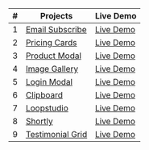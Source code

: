 | #   | Projects                                                                               | Live Demo                                                   |
| --- | -------------------------------------------------------------------------------------- | ----------------------------------------------------------- |
| 1   | [Email Subscribe](https://github.com/Mehedi107/Tailwind-Projects/tree/main/Project-1)  | [Live Demo](https://email-subscribe-beta.vercel.app/)       |
| 2   | [Pricing Cards](https://github.com/Mehedi107/Tailwind-Projects/tree/main/Project-2)    | [Live Demo](https://pricing-grids-rho.vercel.app/)          |
| 3   | [Product Modal](https://github.com/Mehedi107/Tailwind-Projects/tree/main/Project-3)    | [Live Demo](https://product-modal-taupe.vercel.app/)        |
| 4   | [Image Gallery](https://github.com/Mehedi107/Tailwind-Projects/tree/main/Project-4)    | [Live Demo](https://image-gallery-theta-gules.vercel.app/)  |
| 5   | [Login Modal](https://github.com/Mehedi107/Tailwind-Projects/tree/main/Project-5)      | [Live Demo](https://login-modal-eta.vercel.app/)            |
| 6   | [Clipboard](https://github.com/Mehedi107/Tailwind-Projects/tree/main/Project-6)        | [Live Demo](https://clipboard-omega.vercel.app/)            |
| 7   | [Loopstudio](https://github.com/Mehedi107/Tailwind-Projects/tree/main/Project-7)       | [Live Demo](https://loopstudio-by-mehedi.vercel.app/)       |
| 8   | [Shortly](https://github.com/Mehedi107/Tailwind-Projects/tree/main/Project-8)          | [Live Demo](https://shortly-sandy.vercel.app/)              |
| 9   | [Testimonial Grid](https://github.com/Mehedi107/Tailwind-Projects/tree/main/Project-9) | [Live Demo](https://testimonial-grid-lac-eight.vercel.app/) |
